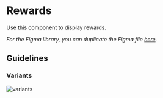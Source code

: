# Rewards

Use this component to display rewards.

*For the Figma library, you can duplicate the Figma file [here](https://www.figma.com/file/zZi2fYDUjWEMPQJWAt8VWv/Threshold-DS?node-id=3436%3A24296).*

## Guidelines

### Variants

![variants](https://user-images.githubusercontent.com/57226633/197243553-ebd14c13-4c6b-4e2d-b1b5-7fbea40be1e8.png)
